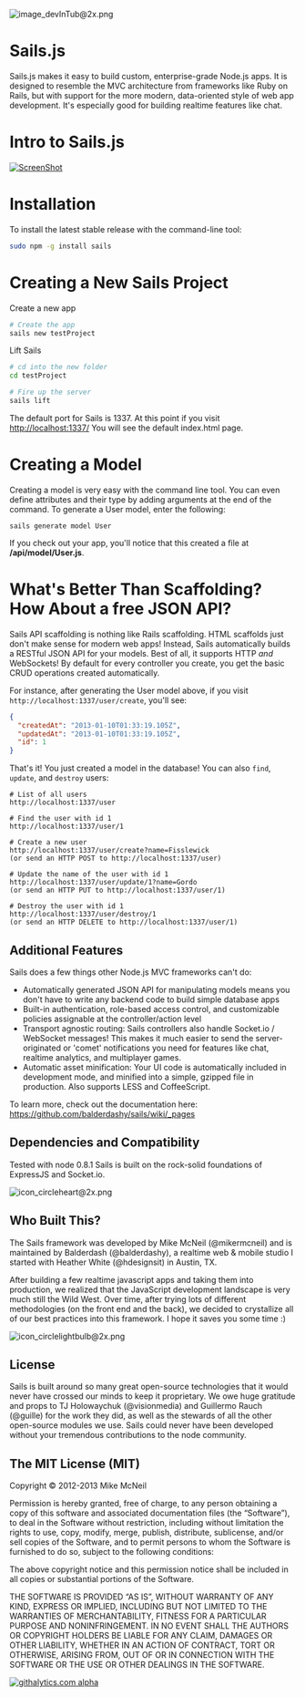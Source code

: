 ![image_devInTub@2x.png](http://i.imgur.com/Tj9Nk.png) 

# Sails.js
Sails.js makes it easy to build custom, enterprise-grade Node.js apps. It is designed to resemble the MVC architecture from frameworks like Ruby on Rails, but with support for the more modern, data-oriented style of web app development.  It's especially good for building realtime features like chat.

# Intro to Sails.js
[![ScreenShot](http://balderdashy.github.com/sails/images/screenshot.png)](http://youtu.be/GK-tFvpIR7c)


# Installation

To install the latest stable release with the command-line tool:
```sh
sudo npm -g install sails
```


# Creating a New Sails Project

Create a new app
```sh
# Create the app
sails new testProject
```

Lift Sails
```sh
# cd into the new folder
cd testProject

# Fire up the server  
sails lift
```

The default port for Sails is 1337.  At this point if you visit <a href="http://localhost:1337/">http://localhost:1337/</a> You will see the default index.html page.  

<!--
Now, let's get Sails to tell us Hello.


# Hello, Sails!

To get Sails to say "Hello World!", you need only to define one controller with an action and define
one route. Lets start with the controller.

```sh
sails generate controller hello index
```

This will generate a file called `HelloController.js` in your app's `api/controllers` directory with one action, `index()`.

Now let's edit that action to send back the string `'Hello World!'`.

```javascript

var HelloController = {

	index: function(req, res) {
		res.send('Hello World!');
	}
}

module.exports = HelloController;
```

After you have added that, you will want to remove the default index.html page that shows at the
start of your application.

```sh
rm ui/public/index.html
```

We want the application to display this hello response when a request for the root "/" route
comes in. Go into the **/config/routes.js** file. Here you can manually define these mappings,
and here we will do so. Change the file to look like this.

```javascript
var routes = {
	'/': {
		controller: 'hello',
		action: 'index'
	}
}

module.exports = routes;
```

As you will see when working more with Sails, one great feature is that by default, you do not have
to define incoming routes to controller actions. This is talked more about in the 
<a href="https://github.com/balderdashy/sails/wiki/Routing">Routing page</a> of this wiki.

Finally, restart the server by going to your node terminal and pressing control+c. Then enter the
following.

```sh
sails lift
```

Now when you visit <a href="http://localhost:1337/">http://localhost:1337/</a> your browser should say **'Hello World!'**.

-->

# Creating a Model
Creating a model is very easy with the command line tool. You can even define attributes and their
type by adding arguments at the end of the command. To generate a User model, enter the following:
```
sails generate model User
```
If you check out your app, you'll notice that this created a file at **/api/model/User.js**.

<!--
  Let's give her a name-- try uncommenting the name attribute so it looks more or less like this:

```javascript
var User = {
        attributes      : {
                name: 'STRING'
        }

};
module.exports = User;
```
-->

# What's Better Than Scaffolding?  How About a free JSON API?

Sails API scaffolding is nothing like Rails scaffolding. HTML scaffolds just don't make sense for 
modern web apps! Instead, Sails automatically builds a RESTful JSON API for your models. Best of
all, it supports HTTP _and_ WebSockets! By default for every controller you create, you get the
basic CRUD operations created automatically.

For instance, after generating the User model above, if you visit `http://localhost:1337/user/create`, you'll see:
```json
{
  "createdAt": "2013-01-10T01:33:19.105Z",
  "updatedAt": "2013-01-10T01:33:19.105Z",
  "id": 1
}
```

That's it!  You just created a model in the database!  You can also `find`, `update`, and `destroy` users:

```
# List of all users
http://localhost:1337/user

# Find the user with id 1
http://localhost:1337/user/1

# Create a new user
http://localhost:1337/user/create?name=Fisslewick
(or send an HTTP POST to http://localhost:1337/user)

# Update the name of the user with id 1
http://localhost:1337/user/update/1?name=Gordo
(or send an HTTP PUT to http://localhost:1337/user/1)

# Destroy the user with id 1
http://localhost:1337/user/destroy/1
(or send an HTTP DELETE to http://localhost:1337/user/1)
```


## Additional Features
Sails does a few things other Node.js MVC frameworks can't do:
- Automatically generated JSON API for manipulating models means you don't have to write any backend code to build simple database apps
- Built-in authentication, role-based access control, and customizable policies assignable at the controller/action level
- Transport agnostic routing: Sails controllers also handle Socket.io / WebSocket messages!  This makes it much easier to send the server-originated or 'comet' notifications you need for features like chat, realtime analytics, and multiplayer games.
- Automatic asset minification: Your UI code is automatically included in development mode, and minified into a simple, gzipped file in production.  Also supports LESS and CoffeeScript.


To learn more, check out the documentation here: 
https://github.com/balderdashy/sails/wiki/_pages



Dependencies and Compatibility
--

Tested with node 0.8.1
Sails is built on the rock-solid foundations of ExpressJS and Socket.io.  






<!--
![icon_circlechart@2x.png](http://i.imgur.com/hXc06.png) 

Demo
--

*Try it in two browser windows*

http://sailsjs.com:1337/experiment#subcomponents


#### Code
https://github.com/balderdashy/sails-example
-->










![icon_circleheart@2x.png](http://i.imgur.com/liHPV.png) 
## Who Built This?

The Sails framework was developed by Mike McNeil (@mikermcneil) and is maintained by Balderdash (@balderdashy), a realtime web & mobile studio I started with Heather White (@hdesignsit) in Austin, TX.

After building a few realtime javascript apps and taking them into production, we realized that the  JavaScript development landscape is very much still the Wild West.  Over time, after trying lots of different methodologies (on the front end and the back), we decided to crystallize all of our best practices into this framework.  I hope it saves you some time :)







![icon_circlelightbulb@2x.png](http://i.imgur.com/eOFXn.png)  

License
--

Sails is built around so many great open-source technologies that it would never have crossed our minds to keep it proprietary.  We owe huge gratitude and props to TJ Holowaychuk (@visionmedia) and Guillermo Rauch (@guille) for the work they did, as well as the stewards of all the other open-source modules we use.  Sails could never have been developed without your tremendous contributions to the node community.


The MIT License (MIT)
--

Copyright © 2012-2013 Mike McNeil

Permission is hereby granted, free of charge, to any person obtaining a copy of this software and associated documentation files (the “Software”), to deal in the Software without restriction, including without limitation the rights to use, copy, modify, merge, publish, distribute, sublicense, and/or sell copies of the Software, and to permit persons to whom the Software is furnished to do so, subject to the following conditions:

The above copyright notice and this permission notice shall be included in all copies or substantial portions of the Software.

THE SOFTWARE IS PROVIDED “AS IS”, WITHOUT WARRANTY OF ANY KIND, EXPRESS OR IMPLIED, INCLUDING BUT NOT LIMITED TO THE WARRANTIES OF MERCHANTABILITY, FITNESS FOR A PARTICULAR PURPOSE AND NONINFRINGEMENT. IN NO EVENT SHALL THE AUTHORS OR COPYRIGHT HOLDERS BE LIABLE FOR ANY CLAIM, DAMAGES OR OTHER LIABILITY, WHETHER IN AN ACTION OF CONTRACT, TORT OR OTHERWISE, ARISING FROM, OUT OF OR IN CONNECTION WITH THE SOFTWARE OR THE USE OR OTHER DEALINGS IN THE SOFTWARE.

[![githalytics.com alpha](https://cruel-carlota.pagodabox.com/8acf2fc2ca0aca8a3018e355ad776ed7 "githalytics.com")](http://githalytics.com/balderdashy/sails)
